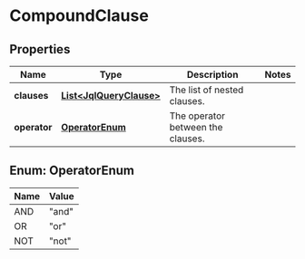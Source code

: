 # CompoundClause

## Properties
Name | Type | Description | Notes
------------ | ------------- | ------------- | -------------
**clauses** | [**List&lt;JqlQueryClause&gt;**](JqlQueryClause.md) | The list of nested clauses. | 
**operator** | [**OperatorEnum**](#OperatorEnum) | The operator between the clauses. | 

<a name="OperatorEnum"></a>
## Enum: OperatorEnum
Name | Value
---- | -----
AND | &quot;and&quot;
OR | &quot;or&quot;
NOT | &quot;not&quot;
